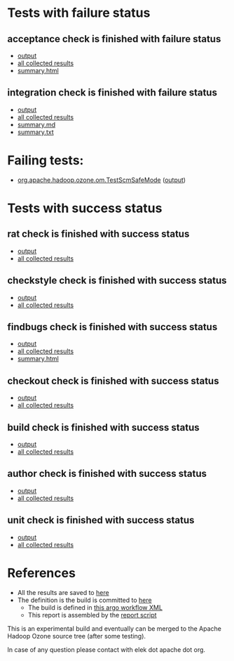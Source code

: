 # Tests with failure status

## acceptance check is finished with failure status

   * [output](https://raw.githubusercontent.com/elek/ozone-ci-03/master/pr/pr-hdds-2407-tdnk5/acceptance/output.log)
   * [all collected results](https://github.com/elek/ozone-ci-03/tree/master/pr/pr-hdds-2407-tdnk5/acceptance)
   * [summary.html](https://elek.github.io/ozone-ci-03/pr/pr-hdds-2407-tdnk5/acceptance/summary.html)


## integration check is finished with failure status

   * [output](https://raw.githubusercontent.com/elek/ozone-ci-03/master/pr/pr-hdds-2407-tdnk5/integration/output.log)
   * [all collected results](https://github.com/elek/ozone-ci-03/tree/master/pr/pr-hdds-2407-tdnk5/integration)
   * [summary.md](https://github.com/elek/ozone-ci-03/tree/master/pr/pr-hdds-2407-tdnk5/integration/summary.md)
   * [summary.txt](https://github.com/elek/ozone-ci-03/tree/master/pr/pr-hdds-2407-tdnk5/integration/summary.txt)

# Failing tests: 

 * [org.apache.hadoop.ozone.om.TestScmSafeMode](hadoop-ozone/integration-test/org.apache.hadoop.ozone.om.TestScmSafeMode.txt) ([output](hadoop-ozone/integration-test/org.apache.hadoop.ozone.om.TestScmSafeMode-output.txt))


# Tests with success status

## rat check is finished with success status

   * [output](https://raw.githubusercontent.com/elek/ozone-ci-03/master/pr/pr-hdds-2407-tdnk5/rat/output.log)
   * [all collected results](https://github.com/elek/ozone-ci-03/tree/master/pr/pr-hdds-2407-tdnk5/rat)


## checkstyle check is finished with success status

   * [output](https://raw.githubusercontent.com/elek/ozone-ci-03/master/pr/pr-hdds-2407-tdnk5/checkstyle/output.log)
   * [all collected results](https://github.com/elek/ozone-ci-03/tree/master/pr/pr-hdds-2407-tdnk5/checkstyle)


## findbugs check is finished with success status

   * [output](https://raw.githubusercontent.com/elek/ozone-ci-03/master/pr/pr-hdds-2407-tdnk5/findbugs/output.log)
   * [all collected results](https://github.com/elek/ozone-ci-03/tree/master/pr/pr-hdds-2407-tdnk5/findbugs)
   * [summary.html](https://elek.github.io/ozone-ci-03/pr/pr-hdds-2407-tdnk5/findbugs/summary.html)


## checkout check is finished with success status

   * [output](https://raw.githubusercontent.com/elek/ozone-ci-03/master/pr/pr-hdds-2407-tdnk5/checkout/output.log)
   * [all collected results](https://github.com/elek/ozone-ci-03/tree/master/pr/pr-hdds-2407-tdnk5/checkout)


## build check is finished with success status

   * [output](https://raw.githubusercontent.com/elek/ozone-ci-03/master/pr/pr-hdds-2407-tdnk5/build/output.log)
   * [all collected results](https://github.com/elek/ozone-ci-03/tree/master/pr/pr-hdds-2407-tdnk5/build)


## author check is finished with success status

   * [output](https://raw.githubusercontent.com/elek/ozone-ci-03/master/pr/pr-hdds-2407-tdnk5/author/output.log)
   * [all collected results](https://github.com/elek/ozone-ci-03/tree/master/pr/pr-hdds-2407-tdnk5/author)


## unit check is finished with success status

   * [output](https://raw.githubusercontent.com/elek/ozone-ci-03/master/pr/pr-hdds-2407-tdnk5/unit/output.log)
   * [all collected results](https://github.com/elek/ozone-ci-03/tree/master/pr/pr-hdds-2407-tdnk5/unit)




# References

 * All the results are saved to [here](https://github.com/elek/ozone-ci-03/tree/master/pr/pr-hdds-2407-tdnk5/)
 * The definition is the build is committed to [here](https://github.com/elek/argo-ozone)
    * The build is defined in [this argo workflow XML](https://github.com/elek/argo-ozone/blob/master/ozone-build.yaml)
    * This report is assembled by the [report script](https://github.com/elek/argo-ozone/blob/master/scripts/report.sh)

This is an experimental build and eventually can be merged to the Apache Hadoop Ozone source tree (after some testing).

In case of any question please contact with elek dot apache dot org.
